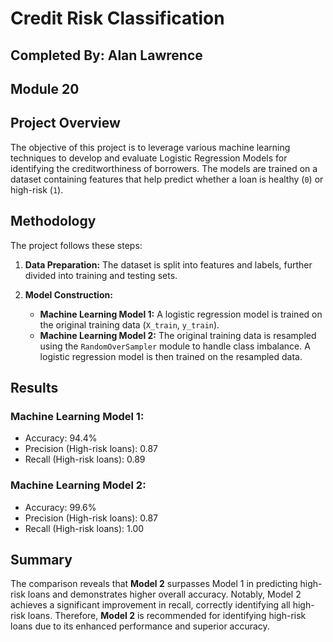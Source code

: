 # Credit Risk Classification
## Completed By: Alan Lawrence
## Module 20

## Project Overview
The objective of this project is to leverage various machine learning techniques to develop and evaluate Logistic Regression Models for identifying the creditworthiness of borrowers. The models are trained on a dataset containing features that help predict whether a loan is healthy (`0`) or high-risk (`1`).

## Methodology
The project follows these steps:

1. **Data Preparation:** The dataset is split into features and labels, further divided into training and testing sets.
  
2. **Model Construction:**
   - **Machine Learning Model 1:** A logistic regression model is trained on the original training data (`X_train`, `y_train`).
   - **Machine Learning Model 2:** The original training data is resampled using the `RandomOverSampler` module to handle class imbalance. A logistic regression model is then trained on the resampled data.

## Results
### Machine Learning Model 1:
- Accuracy: 94.4%
- Precision (High-risk loans): 0.87
- Recall (High-risk loans): 0.89

### Machine Learning Model 2:
- Accuracy: 99.6%
- Precision (High-risk loans): 0.87
- Recall (High-risk loans): 1.00

## Summary  
The comparison reveals that **Model 2** surpasses Model 1 in predicting high-risk loans and demonstrates higher overall accuracy. Notably, Model 2 achieves a significant improvement in recall, correctly identifying all high-risk loans. Therefore, **Model 2** is recommended for identifying high-risk loans due to its enhanced performance and superior accuracy.

